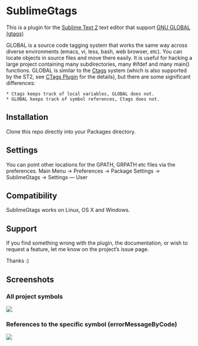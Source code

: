 # SublimeGtags
This is a plugin for the [Sublime Text 2](http://www.sublimetext.com/) text editor that support [GNU GLOBAL (gtags)](http://www.gnu.org/software/global/)

GLOBAL is a source code tagging system that works the same way across diverse environments (emacs, vi, less, bash, web browser, etc). You can locate objects in source files and move there easily. It is useful for hacking a large project containing many subdirectories, many #ifdef and many main() functions.
GLOBAL is similar to the [Ctags](http://ctags.sourceforge.net/) system (which is also supported by the ST2, see [CTags Plugin](https://github.com/SublimeText/CTags) for the details), but there are some significant differences:

    * Ctags keeps track of local variables, GLOBAL does not.
    * GLOBAL keeps track of symbol references, Ctags does not.

## Installation
Clone this repo directly into your Packages directory.

## Settings
You can point other locations for the GPATH, GRPATH etc files via the preferences.
Main Menu -> Preferences -> Package Settings -> SublimeGtags -> Settings — User

## Compatibility
SublimeGtags works on Linux, OS X and Windows.

## Support
If you find something wrong with the plugin, the documentation, or wish to request a feature, let me know on the project’s issue page.

Thanks :)

## Screenshots

### All project symbols
![](https://dl.dropbox.com/u/1696539/gtags/sublime-gtags-show-symbols.png)

### References to the specific symbol (errorMessageByCode)
![](https://dl.dropbox.com/u/1696539/gtags/sublime-gtags-find-references.png)
